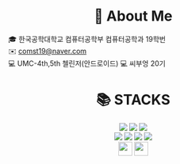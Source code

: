 <div align=center><h1>📰 About Me</h1></div>

🎓 한국공학대학교 컴퓨터공학부 컴퓨터공학과 19학번<br>
✉️ <comst19@naver.com> <br>
💻 UMC-4th,5th 첼린저(안드로이드)
💻 씨부엉 20기

<div align=center><h1>📚 STACKS</h1></div>


<div align=center> 
  <img src="https://img.shields.io/badge/java-FFA500?style=for-the-badge&logo=java&logoColor=white">
  <img src="https://img.shields.io/badge/c++-00599C?style=for-the-badge&logo=c%2B%2B&logoColor=white">
  <img src="https://img.shields.io/badge/python-3776AB?style=for-the-badge&logo=python&logoColor=white"> 
  <br>
  
  <img src="https://img.shields.io/badge/Kotlin-75F2FF?style=for-the-badge&logo=Kotlin&logoColor=white"/>
  <img src="https://img.shields.io/badge/firebase-FFCA28?style=for-the-badge&logo=firebase&logoColor=white">
  <img src="https://img.shields.io/badge/github-181717?style=for-the-badge&logo=github&logoColor=white">
  <img src="https://img.shields.io/badge/git-F05032?style=for-the-badge&logo=git&logoColor=white">
  <br>
  
  <img src="https://img.shields.io/badge/Android-3DDC84?style=flat-square&logo=android&logoColor=white" height="28px"/>
  <img src="https://img.shields.io/badge/Jetpack Compose-4285F4?style=flat-square&logo=android&logoColor=white" height="28px" />
  <br>

  
  
  </div>

